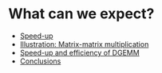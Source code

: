 # What can we expect?

-   [Speed-up](C07_S01_Speedup.md)
-   [Illustration: Matrix-matrix multiplication](C07_S02_Matrix_multiplication.md)
-   [Speed-up and efficiency of DGEMM](C07_S03_Scaling.md)
-   [Conclusions](C07_S04_Conclusions.md)
